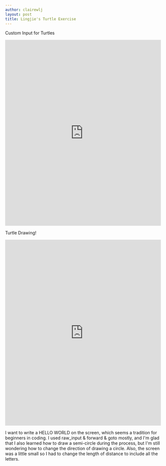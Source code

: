 ```yaml
---
author: clairewlj
layout: post
title: Lingjie's Turtle Exercise
---
```


Custom Input for Turtles
<iframe src="https://trinket.io/embed/python/a9efda109a" width="100%" height="600" frameborder="0" marginwidth="0" marginheight="0" allowfullscreen></iframe>

Turtle Drawing!
<iframe src="https://trinket.io/embed/python/deb914d084" width="100%" height="600" frameborder="0" marginwidth="0" marginheight="0" allowfullscreen></iframe>

I want to write a HELLO WORLD on the screen, which seems a tradition for beginners in coding. I used raw_input & forward & goto mostly, and I'm glad that
I also learned how to draw a semi-circle during the process, but I'm still wondering how to change the direction of drawing a circle.
Also, the screen was a little small so I had to change the length of distance to include all the letters.
